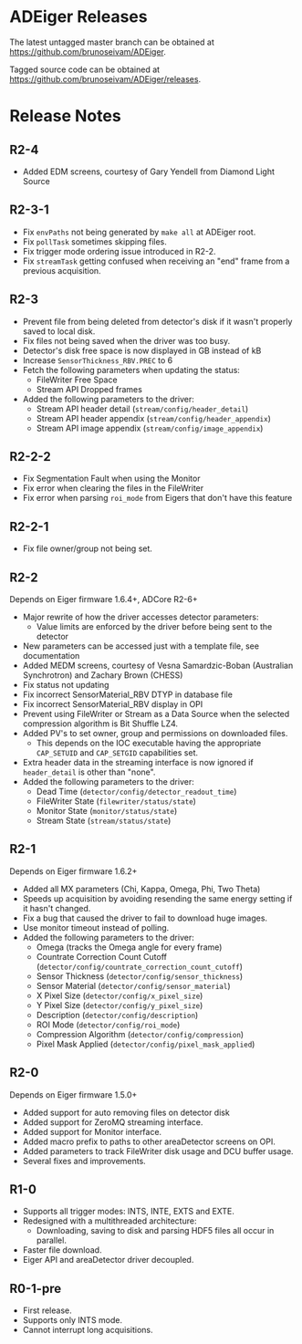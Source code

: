 ADEiger Releases
==================

The latest untagged master branch can be obtained at
https://github.com/brunoseivam/ADEiger.

Tagged source code can be obtained at
https://github.com/brunoseivam/ADEiger/releases.

Release Notes
=============

R2-4
----
* Added EDM screens, courtesy of Gary Yendell from Diamond Light Source

R2-3-1
----
* Fix `envPaths` not being generated by `make all` at ADEiger root.
* Fix `pollTask` sometimes skipping files.
* Fix trigger mode ordering issue introduced in R2-2.
* Fix `streamTask` getting confused when receiving an "end" frame from a previous acquisition.

R2-3
----

* Prevent file from being deleted from detector's disk if it wasn't properly saved to local disk.
* Fix files not being saved when the driver was too busy.
* Detector's disk free space is now displayed in GB instead of kB
* Increase `SensorThickness_RBV.PREC` to 6 
* Fetch the following parameters when updating the status:
    * FileWriter Free Space
    * Stream API Dropped frames
* Added the following parameters to the driver:
    * Stream API header detail (`stream/config/header_detail`)
    * Stream API header appendix (`stream/config/header_appendix`)
    * Stream API image appendix (`stream/config/image_appendix`)

R2-2-2
------

* Fix Segmentation Fault when using the Monitor
* Fix error when clearing the files in the FileWriter
* Fix error when parsing `roi_mode` from Eigers that don't have this feature

R2-2-1
------

* Fix file owner/group not being set.


R2-2
----

Depends on Eiger firmware 1.6.4+, ADCore R2-6+

* Major rewrite of how the driver accesses detector parameters:
    * Value limits are enforced by the driver before being sent to the detector
* New parameters can be accessed just with a template file, see documentation
* Added MEDM screens, courtesy of Vesna Samardzic-Boban (Australian Synchrotron) and Zachary Brown (CHESS)
* Fix status not updating
* Fix incorrect SensorMaterial_RBV DTYP in database file
* Fix incorrect SensorMaterial_RBV display in OPI
* Prevent using FileWriter or Stream as a Data Source when the selected compression algorithm is Bit Shuffle LZ4.
* Added PV's to set owner, group and permissions on downloaded files.
    * This depends on the IOC executable having the appropriate `CAP_SETUID` and `CAP_SETGID` capabilities set.
* Extra header data in the streaming interface is now ignored if `header_detail` is other than "none". 
* Added the following parameters to the driver:
    * Dead Time (`detector/config/detector_readout_time`)
    * FileWriter State (`filewriter/status/state`)
    * Monitor State (`monitor/status/state`)
    * Stream State (`stream/status/state`)

R2-1
----

Depends on Eiger firmware 1.6.2+

* Added all MX parameters (Chi, Kappa, Omega, Phi, Two Theta)
* Speeds up acquisition by avoiding resending the same energy setting if it hasn't changed.
* Fix a bug that caused the driver to fail to download huge images.
* Use monitor timeout instead of polling.
* Added the following parameters to the driver:
    * Omega (tracks the Omega angle for every frame)
    * Countrate Correction Count Cutoff (`detector/config/countrate_correction_count_cutoff`)
    * Sensor Thickness (`detector/config/sensor_thickness`)
    * Sensor Material (`detector/config/sensor_material`)
    * X Pixel Size (`detector/config/x_pixel_size`)
    * Y Pixel Size (`detector/config/y_pixel_size`)
    * Description (`detector/config/description`)
    * ROI Mode (`detector/config/roi_mode`)
    * Compression Algorithm (`detector/config/compression`)
    * Pixel Mask Applied (`detector/config/pixel_mask_applied`)

R2-0
----

Depends on Eiger firmware 1.5.0+

* Added support for auto removing files on detector disk
* Added support for ZeroMQ streaming interface.
* Added support for Monitor interface.
* Added macro prefix to paths to other areaDetector screens on OPI.
* Added parameters to track FileWriter disk usage and DCU buffer usage.
* Several fixes and improvements.

R1-0
----
* Supports all trigger modes: INTS, INTE, EXTS and EXTE.
* Redesigned with a multithreaded architecture:
    * Downloading, saving to disk and parsing HDF5 files all occur in parallel.
* Faster file download.
* Eiger API and areaDetector driver decoupled.

R0-1-pre
--------
* First release.
* Supports only INTS mode.
* Cannot interrupt long acquisitions.

